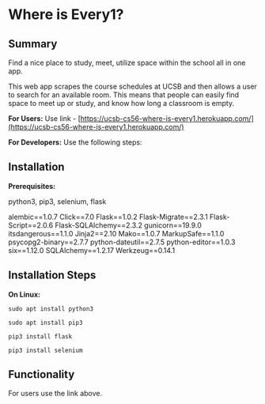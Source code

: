 # **Where is Every1?**

## Summary

Find a nice place to study, meet, utilize space within the school all in one app.


This web app scrapes the course schedules at UCSB and then allows a user to search for an available room. This means that people can easily find space to meet up or study, and know how long a classroom is empty.

**For Users:**
Use link - [https://ucsb-cs56-where-is-every1.herokuapp.com/](https://ucsb-cs56-where-is-every1.herokuapp.com/)

**For Developers:**
Use the following steps:

## Installation

**Prerequisites:**

python3, pip3, selenium, flask

alembic==1.0.7
Click==7.0
Flask==1.0.2
Flask-Migrate==2.3.1
Flask-Script==2.0.6
Flask-SQLAlchemy==2.3.2
gunicorn==19.9.0
itsdangerous==1.1.0
Jinja2==2.10
Mako==1.0.7
MarkupSafe==1.1.0
psycopg2-binary==2.7.7
python-dateutil==2.7.5
python-editor==1.0.3
six==1.12.0
SQLAlchemy==1.2.17
Werkzeug==0.14.1

## **Installation Steps**
**On Linux:**

`sudo apt install python3`

`sudo apt install pip3`

`pip3 install flask`

`pip3 install selenium`

## **Functionality**

For users use the link above.
